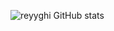 ![reyyghi GitHub stats](https://github-readme-stats.vercel.app/api?username=reyyghi&theme=dracula&show_icons=true)
